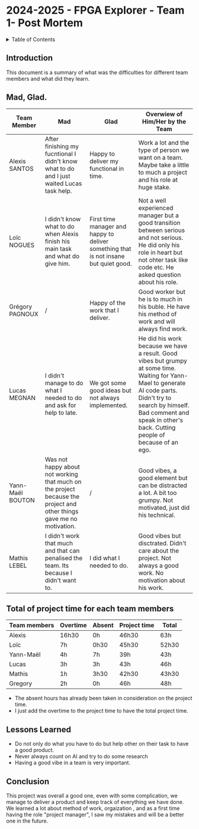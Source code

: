 # 2024-2025 - FPGA Explorer - Team 1- Post Mortem

<details>
<summary>Table of Contents</summary>


</details>

## Introduction

This document is a summary of what was the difficulties for different team members and what did they learn.

## Mad, Glad.

| Team Member      | Mad                                                                                                                  |Glad                                                                                 | Overwiew of Him/Her by the Team                                                                                                                                                                                                             |
| ---------------- | -------------------------------------------------------------------------------------------------------------------- | --- | ------------------------------------------------------------------------------------------------------------------------------------------------------------------------------------------------------------------------------------------------------------------------------------------------------------ |
| Alexis SANTOS    | After finishing my fucntional I didn't know what to do and I just waited Lucas task help.                            |      Happy to deliver my functional in time.                                              | Work a lot and the type of person we want on a team. Maybe take a little to much a project and his role at huge stake.                                                                                                                      |
| Loïc NOGUES      | I didn't know what to do when Alexis finish his main task and what do give him.                                      |      First time manager and happy to deliver something that is not insane but quiet good. | Not a well experienced manager but a good transition between serious and not serious. He did only his role in heart  but not ohter task like code etc. He asked question about his role.                                                    |
| Grégory PAGNOUX  | /                                                                                                                        | Happy of the work that I deliver.                                                    | Good worker but he is to much in his buble. He have his method of work and will always find work.                                                                                                                                           |
| Lucas MEGNAN     | I didn't manage to do what I needed to do and ask for help to late.                                                  |      We got some good ideas but not always implemented.                                   | He did his work because we have a result. Good vibes but grumpy at some time. Waiting for Yann-Mael to generate AI code parts. Didn't try to search by himself. Bad comment and speak in other's back. Cutting people of because of an ego. |
| Yann-Maël BOUTON | Was not happy about not working that much on the project because the project and other things gave me no motivation. |      /                                                                                    | Good vibes, a good element but can be distracted a lot. A bit too grumpy. Not motivated, just did his technical.                                                                                                                            |
| Mathis LEBEL     | I didn't work that much and that can penalised the team. Its because I didn't want to.                                  | I did what I needed to do.                                                           | Good vibes but disctrated. Didn't care about the project. Not always a good work. No motivation about his work.                                                                                                                             |


## Total of project time for each team members
|Team members| Overtime | Absent | Project time | Total |
| ------- | ------ |-----|------|-----|
|Alexis|16h30|0h|46h30|63h|
|Loïc|7h|0h30|45h30|52h30|
|Yann-Maël|4h|7h|39h|43h|
|Lucas|3h|3h|43h|46h|
|Mathis|1h|3h30|42h30|43h30|
|Gregory|2h|0h|46h|48h|

- The absent hours has already been taken in consideration on the project time.
- I just add the overtime to the project time to have the total project time.




## Lessons Learned
- Do not only do what you have to do but help other on their task to have a good product.
- Never always count on AI and try to do some research
- Having a good vibe in a team is very important.



## Conclusion
This project was overall a good one, even with some complication, we manage to deliver a product and keep track of everything we have done.
We learned a lot about method of work, orgaization , and as a first time having the role "project manager", I saw my mistakes and will be a better one in the future.


